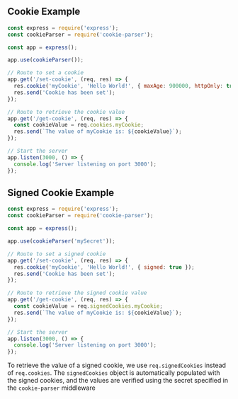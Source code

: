 ## Cookie Example

```js
const express = require('express');
const cookieParser = require('cookie-parser');

const app = express();

app.use(cookieParser());

// Route to set a cookie
app.get('/set-cookie', (req, res) => {
  res.cookie('myCookie', 'Hello World!', { maxAge: 900000, httpOnly: true });
  res.send('Cookie has been set');
});

// Route to retrieve the cookie value
app.get('/get-cookie', (req, res) => {
  const cookieValue = req.cookies.myCookie;
  res.send(`The value of myCookie is: ${cookieValue}`);
});

// Start the server
app.listen(3000, () => {
  console.log('Server listening on port 3000');
});
```

## Signed Cookie Example

```js
const express = require('express');
const cookieParser = require('cookie-parser');

const app = express();

app.use(cookieParser('mySecret'));

// Route to set a signed cookie
app.get('/set-cookie', (req, res) => {
  res.cookie('myCookie', 'Hello World!', { signed: true });
  res.send('Cookie has been set');
});

// Route to retrieve the signed cookie value
app.get('/get-cookie', (req, res) => {
  const cookieValue = req.signedCookies.myCookie;
  res.send(`The value of myCookie is: ${cookieValue}`);
});

// Start the server
app.listen(3000, () => {
  console.log('Server listening on port 3000');
});

```

To retrieve the value of a signed cookie, we use `req.signedCookies` instead of `req.cookies`. The `signedCookies` object is automatically populated with the signed cookies, and the values are verified using the secret specified in the `cookie-parser` middleware